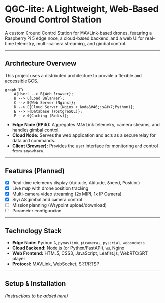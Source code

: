 # QGC-lite: A Lightweight, Web-Based Ground Control Station

A custom Ground Control Station for MAVLink-based drones, featuring a Raspberry Pi 5 edge node, a cloud-based backend, and a web UI for real-time telemetry, multi-camera streaming, and gimbal control.

---

## Architecture Overview

This project uses a distributed architecture to provide a flexible and accessible GCS.

```mermaid
graph TD
    A[User] --> B{Web Browser};
    B --> C{Load Balancer};
    C --> D{Web Server (Nginx)};
    D --> E{Cloud Server (Nginx + Node&#46;js&#47;Python)};
    E --> F{Database (PostgreSQL)};
    F --> G{Caching (Redis)};
```
* **Edge Node (RPi5):** Aggregates MAVLink telemetry, camera streams, and handles gimbal control.
* **Cloud Node:** Serves the web application and acts as a secure relay for data and commands.
* **Client (Browser):** Provides the user interface for monitoring and control from anywhere.

---

## Features (Planned)

* [x] Real-time telemetry display (Attitude, Altitude, Speed, Position)
* [x] Live map with drone position tracking
* [X] Multi-camera video streaming (2x MIPI, 1x IP Camera)
* [X] Siyi A8 gimbal and camera control
* [ ] Mission planning (Waypoint upload/download)
* [ ] Parameter configuration

---

## Technology Stack

* **Edge Node:** Python 3, `pymavlink`, `picamera2`, `pyserial`, `websockets`
* **Cloud Backend:** Node.js (or Python/FastAPI), `ws`, Nginx
* **Web Frontend:** HTML5, CSS3, JavaScript, Leaflet.js, WebRTC/SRT player
* **Protocol:** MAVLink, WebSocket, SRT/RTSP

---

## Setup & Installation

*(Instructions to be added here)*
